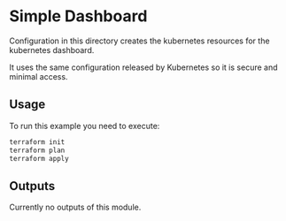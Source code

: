 # Simple Dashboard

Configuration in this directory creates the kubernetes resources for the kubernetes dashboard.

It uses the same configuration released by Kubernetes so it is secure and minimal access.

## Usage

To run this example you need to execute:

```sh
terraform init
terraform plan
terraform apply
```

## Outputs

Currently no outputs of this module.